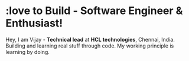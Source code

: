 # :love to Build - Software Engineer & Enthusiast!

Hey, I am Vijay - <b>Technical lead</b> at <b>HCL technologies</b>, Chennai, India. Building and learning real stuff through code. My working principle is learning by doing.


<!--
**vulchivijay/vulchivijay** is a ✨ _special_ ✨ repository because its `README.md` (this file) appears on your GitHub profile.

### Hi there 👋

Here are some ideas to get you started:

- 🔭 I’m currently working on ...
- 🌱 I’m currently learning ...
- 👯 I’m looking to collaborate on ...
- 🤔 I’m looking for help with ...
- 💬 Ask me about ...
- 📫 How to reach me: ...
- 😄 Pronouns: ...
- ⚡ Fun fact: ...
-->
